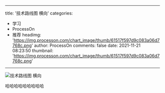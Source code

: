 
---
title: '技术路线图 横向'
categories: 
 - 学习
 - ProcessOn
 - 推荐
headimg: 'https://img.processon.com/chart_image/thumb/61517f597d9c083a06d7768c.png'
author: ProcessOn
comments: false
date: 2021-11-21 08:23:50
thumbnail: 'https://img.processon.com/chart_image/thumb/61517f597d9c083a06d7768c.png'
---

<div>   
<img class="thumb" alt="技术路线图 横向" src="https://img.processon.com/chart_image/thumb/61517f597d9c083a06d7768c.png" referrerpolicy="no-referrer">
<p>哈哈哈哈哈哈哈哈哈</p>  
</div>
            